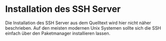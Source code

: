 # Installation des SSH Server
Die Installation des SSH Server aus dem Quelltext wird hier nicht näher beschrieben. Auf den meisten modernen Unix Systemen sollte sich die SSH einfach über den Paketmanager installieren lassen.